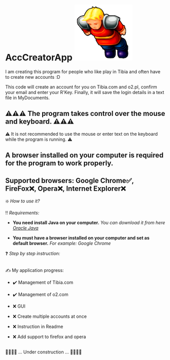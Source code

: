 # AccCreatorApp ![This is an image](Tibia_icon.png)

I am creating this program for people who like play in Tibia and often have to create new accounts :D 

This code will create an account for you on Tibia.com and o2.pl, confirm your email and enter your R'Key.
Finally, it will save the login details in a text file in MyDocuments.

## ⚠️⚠️⚠️ The program takes control over the mouse and keyboard. ⚠️⚠️⚠️ ##
⚠️ It is not recommended to use the mouse or enter text on the keyboard while the program is running. ⚠️

## A browser installed on your computer is required for the program to work properly.

## Supported browsers:  Google Chrome✅, FireFox❌, Opera❌, Internet Explorer❌
    
❇️ *How to use it?*

‼️ *Requirements:*

- **You need install Java on your computer.** *You can download it from here [Oracle Java](https://www.oracle.com/java/technologies/javase/jdk17-archive-downloads.html)*
* **You must have a browser installed on your computer and set as default browser.** *For example: Google Chrome*

❓ *Step by step instruction:*

## 


 ✍️ My application progress:
 
 +  ✔️   Management of Tibia.com
 
 +  ✔️   Management of o2.com
    
 +  ❌   GUI  
      
 +  ❌   Create multiple accounts at once
 
 +  ❌   Instruction in Readme
   
 +  ❌   Add support to firefox and opera


## 
👷👷👷👷	  ...  Under construction  ...    👷👷👷👷
